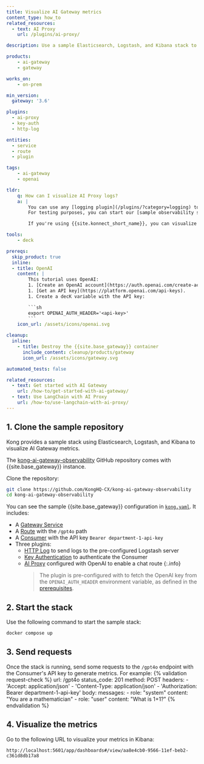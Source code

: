 ```yaml
---
title: Visualize AI Gateway metrics 
content_type: how_to
related_resources:
  - text: AI Proxy
    url: /plugins/ai-proxy/

description: Use a sample Elasticsearch, Logstash, and Kibana stack to visualize data from the AI Proxy plugin.

products:
    - ai-gateway
    - gateway

works_on:
    - on-prem

min_version:
  gateway: '3.6'

plugins:
  - ai-proxy
  - key-auth
  - http-log

entities: 
  - service
  - route
  - plugin

tags:
    - ai-gateway
    - openai

tldr:
    q: How can I visualize AI Proxy logs?
    a: |
        You can use any [logging plugin](/plugins/?category=logging) to send your AI Gateway metrics and logs to your dashboarding tool. 
        For testing purposes, you can start our [sample observability stack](https://github.com/KongHQ-CX/kong-ai-gateway-observability), send requests to `/gpt4o`, and visualize the results at `http://localhost:5601/app/dashboards#/view/aa8e4cb0-9566-11ef-beb2-c361d8db17a8`.

        If you're using {{site.konnect_short_name}}, you can visualize AI Gateway metrics with [Advanced Analytics](/advanced-analytics/).

tools:
    - deck

prereqs:
  skip_product: true
  inline:
  - title: OpenAI
    content: |
        This tutorial uses OpenAI:
        1. [Create an OpenAI account](https://auth.openai.com/create-account).
        1. [Get an API key](https://platform.openai.com/api-keys). 
        1. Create a decK variable with the API key:

        ```sh
        export OPENAI_AUTH_HEADER='<api-key>'
        ```
    icon_url: /assets/icons/openai.svg

cleanup:
  inline:
    - title: Destroy the {{site.base_gateway}} container
      include_content: cleanup/products/gateway
      icon_url: /assets/icons/gateway.svg

automated_tests: false

related_resources:
  - text: Get started with AI Gateway
    url: /how-to/get-started-with-ai-gateway/
  - text: Use LangChain with AI Proxy
    url: /how-to/use-langchain-with-ai-proxy/
---
```


## 1. Clone the sample repository

Kong provides a sample stack using Elasticsearch, Logstash, and Kibana to visualize AI Gateway metrics.

The [kong-ai-gateway-observability](https://github.com/KongHQ-CX/kong-ai-gateway-observability) GitHub repository comes with {{site.base_gateway}} instance. 

Clone the repository:
```sh
git clone https://github.com/KongHQ-CX/kong-ai-gateway-observability
cd kong-ai-gateway-observability
```

You can see the sample {{site.base_gateway}} configuration in [`kong.yaml`](https://github.com/KongHQ-CX/kong-ai-gateway-observability/blob/main/kong.yaml). It includes:
* A [Gateway Service](/gateway/entities/service/)
* A [Route](/gateway/entities/route/) with the `/gpt4o` path
* A [Consumer](/gateway/entities/consumer/) with the API key `Bearer department-1-api-key`
* Three plugins:
    * [HTTP Log](/plugins/http-log/) to send logs to the pre-configured Logstash server
    * [Key Authentication](/plugins/key-auth/) to authenticate the Consumer
    * [AI Proxy](/plugins/ai-proxy/) configured with OpenAI to enable a chat route
      {:.info}
      > The plugin is pre-configured with to fetch the OpenAI key from the `OPENAI_AUTH_HEADER` environment variable, as defined in the [prerequisites](#prerequisites).

## 2. Start the stack

Use the following command to start the sample stack:
```sh
docker compose up
```

## 3. Send requests

Once the stack is running, send some requests to the `/gpt4o` endpoint with the Consumer's API key to generate metrics. For example:
{% validation request-check %}
url: /gpt4o
status_code: 201
method: POST
headers:
    - 'Accept: application/json'
    - 'Content-Type: application/json'
    - 'Authorization: Bearer department-1-api-key'
body:
    messages:
        - role: "system"
          content: "You are a mathematician"
        - role: "user"
          content: "What is 1+1?"
{% endvalidation %}

## 4. Visualize the metrics

Go to the following URL to visualize your metrics in Kibana:
```
http://localhost:5601/app/dashboards#/view/aa8e4cb0-9566-11ef-beb2-c361d8db17a8
```

